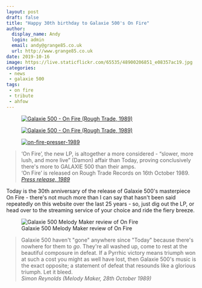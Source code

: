 ```yaml
---
layout: post
draft: false
title: "Happy 30th birthday to Galaxie 500's On Fire"
author: 
  display_name: Andy
  login: admin
  email: andy@grange85.co.uk
  url: http://www.grange85.co.uk
date: 2019-10-16
image: https://live.staticflickr.com/65535/48900206851_e08357ac19.jpg
categories:
 - news
 - galaxie 500
tags:
 - on fire
 - tribute
 - ahfow
---
```

<div class="row">
<div class="col-md-6"><figure class="aligncenter"><a data-flickr-embed="true" href="https://www.flickr.com/photos/grange85/48900206851/in/dateposted-public/" title="Galaxie 500 - On Fire (Rough Trade, 1989)"><img src="https://live.staticflickr.com/65535/48900206851_e08357ac19.jpg" alt="Galaxie 500 - On Fire (Rough Trade, 1989)"></a></figure></div>

<div class="col-md-6"><figure class="aligncenter"><a data-flickr-embed="true" href="https://www.flickr.com/photos/grange85/48900408572/in/dateposted-public/" title="Galaxie 500 - On Fire (Rough Trade, 1989)"><img src="https://live.staticflickr.com/65535/48900408572_c0770df699.jpg" alt="Galaxie 500 - On Fire (Rough Trade, 1989)"></a></figure></div>
</div>

<figure class="aligncenter"><a data-flickr-embed="true" href="https://www.flickr.com/photos/grange85/48900055346/in/dateposted-public/" title="on-fire-presser-1989"><img src="https://live.staticflickr.com/65535/48900055346_21bb29d372_o.jpg" alt="on-fire-presser-1989"></a></figure>

> ‘On Fire’, the new LP, is altogether a more considered - “slower, more lush, and more live” (Damon) affair than Today, proving conclusively there's more to GALAXIE 500 than their amps.    
> ‘On Fire’ is released on Rough Trade Records on 16th October 1989.  
> _[Press release, 1989](https://www.flickr.com/photos/grange85/48900257397/)_


Today is the 30th anniversary of the release of Galaxie 500's masterpiece On Fire - there's not much more than I can say that hasn't been said repeatedly on this website over the last 25 years - so, just dig out the LP, or head over to the streaming service of your choice and ride the fiery breeze.

<!--more-->

<figure class="caption aligncenter"><img src="https://media.fullofwishes.co.uk/01-galaxie_500/pictures/19891028_MM_SR_On-Fire.jpg" alt="Galaxie 500 Melody Maker review of On Fire" /><figcaption class="caption-text">Galaxie 500 Melody Maker review of On Fire</figcaption></figure>

> Galaxie 500 haven't "gone" anywhere since "Today" because there's nowhere for them to _go_. They're all washed up, come to rest at the beautiful composure in defeat. If a Pyrrhic victory means triumph won at such a cost you might as well have lost, then Galaxie 500's music is the exact opposite; a statement of defeat that resounds like a glorious triumph. Let it bleed.  
> _Simon Reynolds (Melody Maker, 28th October 1989)_







